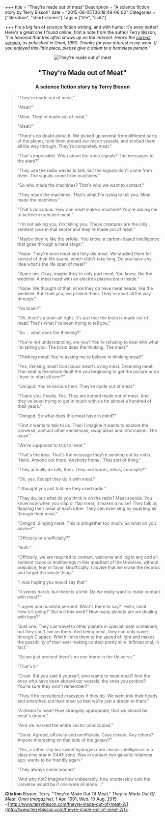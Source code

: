 +++
title = "They're made out of meat"
Description = "A science fiction story by Terry Bisson"
date = "2015-08-05T06:18:49-06:00"
Categories = ["literature", "short-stories"]
Tags = ["life", "scifi"]

+++
I'm a big fan of science fiction writing, and with humor it's even better! Here's a great one I found online, first a note from the author Terry Bisson, _"I’m honored that this often shows up on the internet. Here’s the [correct version](http://www.terrybisson.com/page6/page6.html), as published in Omni, 1990. Thanks for your interest in my work. If you enjoyed this little piece, please give a dollar to a homeless person."_

<!--more-->

<div align="center">
<img src="/2015/Meatcover8x8.jpg" border="0" alt="They're made out of meat"><br />
<h2>"They're Made out of Meat"</h2>
<h3>A science fiction story by Terry Bisson</h3></div>

> 
> 
>"They're made out of meat."
>
>"Meat?"
>
>"Meat. They're made out of meat."
>
>"Meat?"
>
>"There's no doubt about it. We picked up several from different parts of the planet, took them aboard our recon vessels, and probed them all the way through. They're completely meat."
>
>"That's impossible. What about the radio signals? The messages to the stars?"
>
>"They use the radio waves to talk, but the signals don't come from them. The signals come from machines."
>
>"So who made the machines? That's who we want to contact."
>
>"They made the machines. That's what I'm trying to tell you. Meat made the machines."
>
>"That's ridiculous. How can meat make a machine? You're asking me to believe in sentient meat."
>
>"I'm not asking you, I'm telling you. These creatures are the only sentient race in that sector and they're made out of meat."
>
>"Maybe they're like the orfolei. You know, a carbon-based intelligence that goes through a meat stage."
>
>"Nope. They're born meat and they die meat. We studied them for several of their life spans, which didn't take long. Do you have any idea what's the life span of meat?"
>
>"Spare me. Okay, maybe they're only part meat. You know, like the weddilei. A meat head with an electron plasma brain inside."
>
>"Nope. We thought of that, since they do have meat heads, like the weddilei. But I told you, we probed them. They're meat all the way through."
>
>"No brain?"
>
>"Oh, there's a brain all right. It's just that the brain is made out of meat! That's what I've been trying to tell you."
>
>"So ... what does the thinking?"
>
>"You're not understanding, are you? You're refusing to deal with what I'm telling you. The brain does the thinking. The meat."
>
>"Thinking meat! You're asking me to believe in thinking meat!"
>
>"Yes, thinking meat! Conscious meat! Loving meat. Dreaming meat. The meat is the whole deal!  Are you beginning to get the picture or do I have to start all over?"
>
>"Omigod. You're serious then. They're made out of meat."
>
>"Thank you. Finally. Yes. They are indeed made out of meat. And they've been trying to get in touch with us for almost a hundred of their years."
>
>"Omigod. So what does this meat have in mind?"
>
>"First it wants to talk to us. Then I imagine it wants to explore the Universe, contact other sentiences, swap ideas and information. The usual."
>
>"We're supposed to talk to meat."
>
>"That's the idea. That's the message they're sending out by radio. 'Hello. Anyone out there. Anybody home.' That sort of thing."
>
>"They actually do talk, then. They use words, ideas, concepts?"
>
>"Oh, yes. Except they do it with meat."
>
>"I thought you just told me they used radio."
>
>"They do, but what do you think is on the radio? Meat sounds. You know how when you slap or flap meat, it makes a noise? They talk by flapping their meat at each other. They can even sing by squirting air through their meat."
>
>"Omigod. Singing meat. This is altogether too much. So what do you advise?"
>
>"Officially or unofficially?"
>
>"Both."
>
>"Officially, we are required to contact, welcome and log in any and all sentient races or multibeings in this quadrant of the Universe, without prejudice, fear or favor. Unofficially, I advise that we erase the records and forget the whole thing."
>
>"I was hoping you would say that."
>
>"It seems harsh, but there is a limit. Do we really want to make contact with meat?"
>
>"I agree one hundred percent. What's there to say? 'Hello, meat. How's it going?' But will this work? How many planets are we dealing with here?"
>
>"Just one. They can travel to other planets in special meat containers, but they can't live on them. And being meat, they can only travel through C space. Which limits them to the speed of light and makes the possibility of their ever making contact pretty slim. Infinitesimal, in fact."
>
>"So we just pretend there's no one home in the Universe."
>
>"That's it."
>
>"Cruel. But you said it yourself, who wants to meet meat? And the ones who have been aboard our vessels, the ones you probed? You're sure they won't remember?"
>
>"They'll be considered crackpots if they do. We went into their heads and smoothed out their meat so that we're just a dream to them."
>
>"A dream to meat! How strangely appropriate, that we should be meat's dream."
>
>"And we marked the entire sector unoccupied."
>
>"Good. Agreed, officially and unofficially. Case closed. Any others? Anyone interesting on that side of the galaxy?"
>
>"Yes, a rather shy but sweet hydrogen core cluster intelligence in a class nine star in G445 zone. Was in contact two galactic rotations ago, wants to be friendly again."
>
>"They always come around."
>
>"And why not? Imagine how unbearably, how unutterably cold the Universe would be if one were all alone ..."

__Citation__ Bisson, Terry. "They're Made Out Of Meat." _They're Made Out Of Meat. Omni (magazine)_, 1 Apr. 1991. Web. 10 Aug. 2015. <[http://www.terrybisson.com/theyre-made-out-of-meat-2/](http://www.terrybisson.com/theyre-made-out-of-meat-2/)>. 
